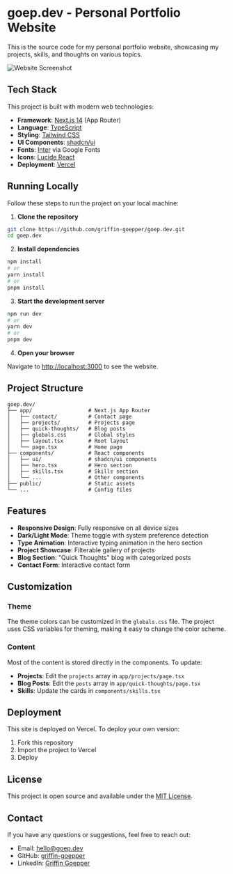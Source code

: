 # goep.dev - Personal Portfolio Website

This is the source code for my personal portfolio website, showcasing my projects, skills, and thoughts on various topics.

![Website Screenshot](/dark-theme-website.png)

## Tech Stack

This project is built with modern web technologies:

- **Framework**: [Next.js 14](https://nextjs.org/) (App Router)
- **Language**: [TypeScript](https://www.typescriptlang.org/)
- **Styling**: [Tailwind CSS](https://tailwindcss.com/)
- **UI Components**: [shadcn/ui](https://ui.shadcn.com/)
- **Fonts**: [Inter](https://fonts.google.com/specimen/Inter) via Google Fonts
- **Icons**: [Lucide React](https://lucide.dev/)
- **Deployment**: [Vercel](https://vercel.com/)

## Running Locally

Follow these steps to run the project on your local machine:

1. **Clone the repository**

```bash
git clone https://github.com/griffin-goepper/goep.dev.git
cd goep.dev
```

2. **Install dependencies**

```bash
npm install
# or
yarn install
# or
pnpm install
```

3. **Start the development server**

```bash
npm run dev
# or
yarn dev
# or
pnpm dev
```

4. **Open your browser**

Navigate to [http://localhost:3000](http://localhost:3000) to see the website.

## Project Structure

```
goep.dev/
├── app/                  # Next.js App Router
│   ├── contact/          # Contact page
│   ├── projects/         # Projects page
│   ├── quick-thoughts/   # Blog posts
│   ├── globals.css       # Global styles
│   ├── layout.tsx        # Root layout
│   └── page.tsx          # Home page
├── components/           # React components
│   ├── ui/               # shadcn/ui components
│   ├── hero.tsx          # Hero section
│   ├── skills.tsx        # Skills section
│   └── ...               # Other components
├── public/               # Static assets
└── ...                   # Config files
```

## Features

- **Responsive Design**: Fully responsive on all device sizes
- **Dark/Light Mode**: Theme toggle with system preference detection
- **Type Animation**: Interactive typing animation in the hero section
- **Project Showcase**: Filterable gallery of projects
- **Blog Section**: "Quick Thoughts" blog with categorized posts
- **Contact Form**: Interactive contact form

## Customization

### Theme

The theme colors can be customized in the `globals.css` file. The project uses CSS variables for theming, making it easy to change the color scheme.

### Content

Most of the content is stored directly in the components. To update:

- **Projects**: Edit the `projects` array in `app/projects/page.tsx`
- **Blog Posts**: Edit the `posts` array in `app/quick-thoughts/page.tsx`
- **Skills**: Update the cards in `components/skills.tsx`

## Deployment

This site is deployed on Vercel. To deploy your own version:

1. Fork this repository
2. Import the project to Vercel
3. Deploy

## License

This project is open source and available under the [MIT License](LICENSE).

## Contact

If you have any questions or suggestions, feel free to reach out:

- Email: hello@goep.dev
- GitHub: [griffin-goepper](https://github.com/griffin-goepper)
- LinkedIn: [Griffin Goepper](https://www.linkedin.com/in/griffin-g-066668171/)
